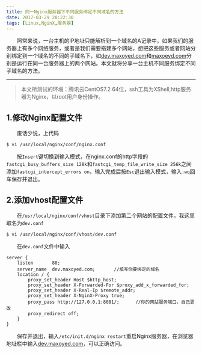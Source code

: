 ```yaml
---
title: 同一Nginx服务器下不同服务绑定不同域名的方法
date: 2017-03-29 20:22:30
tags: [Linux,NginX,服务器]
---
```

&emsp;&emsp;照常来说，一台主机的IP地址只能解析到一个域名的A记录中，如果我们的服务器上有多个网络服务，或者是我们需要搭建多个网站，想把这些服务或者网站分别绑定到一个域名的不同的子域名下，如[dev.maxoyed.com](http://dev.maxoyed.com)和[maxoeyd.com](http://maxoeyd.com)分别是运行在同一台服务器上的两个网站。本文就将分享一台主机不同服务绑定不同子域名的方法。

------

>本文所测试的环境：腾讯云CentOS7.2 64位，ssh工具为XShell,http服务器为Nginx，以root用户身份操作。

## 1.修改Nginx配置文件
&emsp;&emsp;废话少说，上代码
```shell
$ vi /usr/local/nginx/conf/nginx.conf

```
&emsp;&emsp;按`Insert`键切换到输入模式，在nginx.conf的http字段的`fastcgi_busy_buffers_size 128k`和`fastcgi_temp_file_write_size 256k`之间添加`fastcgi_intercept_errors on`，输入完成后按`Esc`退出输入模式，输入`:wq`回车保存并退出。

## 2.添加vhost配置文件
&emsp;&emsp;在`/usr/local/nginx/conf/vhost`目录下添加第二个网站的配置文件，我这里取名为`dev.conf`
```shell
$ vi /usr/local/nginx/conf/vhost/dev.conf
```
&emsp;&emsp;在`dev.conf`文件中输入
```shell
server {
    listen       80;
    server_name  dev.maxoyed.com;       //填写你要绑定的域名
    location / {
        proxy_set_header Host $http_host;
        proxy_set_header X-Forwarded-For $proxy_add_x_forwarded_for;
        proxy_set_header X-Real-Ip $remote_addr;
        proxy_set_header X-NginX-Proxy true;
        proxy_pass http://127.0.0.1:8081/;      //你的网站服务端口，自己更改
        proxy_redirect off;
    }
}
```
&emsp;&emsp;保存并退出，输入`/etc/init.d/nginx restart`重启Nginx服务器，在浏览器地址栏中输入[dev.maxoyed.com](http://dev.maxoyed.com)，可以正确访问。


